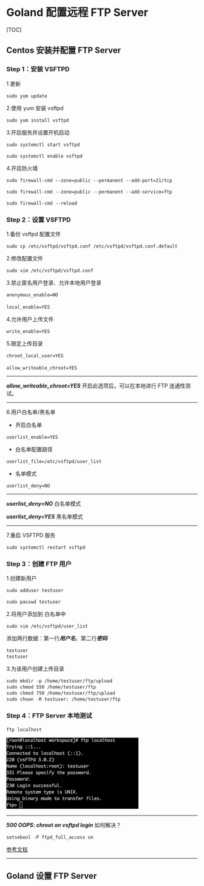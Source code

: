 # Goland 配置远程 FTP Server

[TOC]

## Centos 安装并配置 FTP Server

### Step 1：安装 VSFTPD

1.更新

```shell
sudo yum update
```

2.使用 yum 安装 vsftpd

```shell
sudo yum install vsftpd
```

3.开启服务并设置开机启动

```shell
sudo systemctl start vsftpd
```

```shell
sudo systemctl enable vsftpd
```

4.开启防火墙

```shell
sudo firewall-cmd --zone=public --permanent --add-port=21/tcp
```

```shell
sudo firewall-cmd --zone=public --permanent --add-service=ftp
```

```shell
sudo firewall-cmd --reload
```

### Step 2：设置 VSFTPD

1.备份 vsftpd 配置文件

```shell
sudo cp /etc/vsftpd/vsftpd.conf /etc/vsftpd/vsftpd.conf.default
```

2.修改配置文件

```shell
sudo vim /etc/vsftpd/vsftpd.conf
```

3.禁止匿名用户登录、允许本地用户登录

```shell
anonymous_enable=NO

local_enable=YES
```

4.允许用户上传文件

```shell
write_enable=YES
```

5.限定上传目录

```shell
chroot_local_user=YES

allow_writeable_chroot=YES

```

---

***allow_writeable_chroot=YES*** 开启此选项后，可以在本地进行 FTP 连通性测试。

---

6.用户白名单/黑名单

* 开启白名单

```shell
userlist_enable=YES
```

* 白名单配置路径

```shell
userlist_file=/etc/vsftpd/user_list
```

* 名单模式

```shell
userlist_deny=NO
```

---
***userlist_deny=NO*** 白名单模式

***userlist_deny=YES*** 黑名单模式

---

7.重启 VSFTPD 服务

```shell
sudo systemctl restart vsftpd
```

### Step 3：创建 FTP 用户

1.创建新用户

```shell
sudo adduser testuser
```

```shell
sudo passwd testuser
```

2.将用户添加到 白名单中

```shell
sudo vim /etc/vsftpd/user_list
```

添加两行数据：第一行***用户名***，第二行***密码***

```shell
testuser
testuser
```

3.为该用户创建上传目录

```shell
sudo mkdir -p /home/testuser/ftp/upload
sudo chmod 550 /home/testuser/ftp
sudo chmod 750 /home/testuser/ftp/upload
sudo chown -R testuser: /home/testuser/ftp

```

### Step 4：FTP Server 本地测试

```shell
ftp localhost
```

![](ftp_localhost_test.png)

---
***500 OOPS: chroot on vsftpd login*** 如何解决？

```shell
setsebool -P ftpd_full_access on
```

[参考文档](https://unix.stackexchange.com/questions/248920/500-oops-chroot-on-vsftpd-login)

---

## Goland 设置 FTP Server
